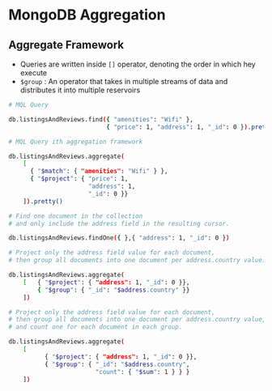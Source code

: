# MongoDB Aggregation

## Aggregate Framework

* Queries are written inside `[]` operator, denoting the order in which hey execute
* `$group` : An operator that takes in multiple streams of data and distributes it into multiple reservoirs

```bash
# MQL Query

db.listingsAndReviews.find({ "amenities": "Wifi" },
                           { "price": 1, "address": 1, "_id": 0 }).pretty()

# MQL Query ith aggregation framework

db.listingsAndReviews.aggregate(
    [
      { "$match": { "amenities": "Wifi" } },
      { "$project": { "price": 1,
                      "address": 1,
                      "_id": 0 }}
    ]).pretty()
```

```bash
# Find one document in the collection 
# and only include the address field in the resulting cursor.

db.listingsAndReviews.findOne({ },{ "address": 1, "_id": 0 })

# Project only the address field value for each document, 
# then group all documents into one document per address.country value.

db.listingsAndReviews.aggregate(
    [   { "$project": { "address": 1, "_id": 0 }},
        { "$group": { "_id": "$address.country" }}
    ])

# Project only the address field value for each document, 
# then group all documents into one document per address.country value, 
# and count one for each document in each group.

db.listingsAndReviews.aggregate(
    [
          { "$project": { "address": 1, "_id": 0 }},
          { "$group": { "_id": "$address.country",
                        "count": { "$sum": 1 } } }
    ])
```
